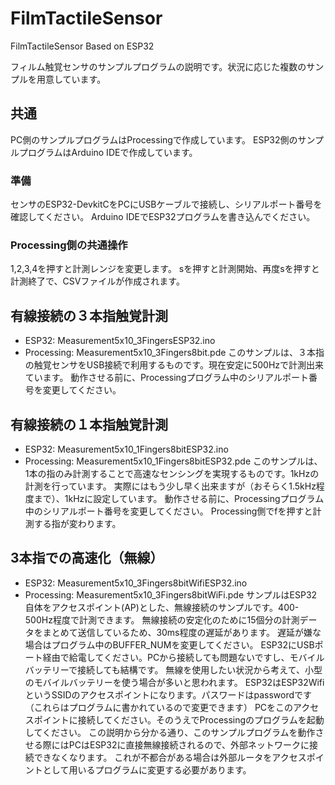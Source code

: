 # FilmTactileSensor
FilmTactileSensor Based on ESP32

フィルム触覚センサのサンプルプログラムの説明です。状況に応じた複数のサンプルを用意しています。

## 共通
PC側のサンプルプログラムはProcessingで作成しています。
ESP32側のサンプルプログラムはArduino IDEで作成しています。

### 準備
センサのESP32-DevkitCをPCにUSBケーブルで接続し、シリアルポート番号を確認してください。
Arduino IDEでESP32プログラムを書き込んでください。

### Processing側の共通操作
1,2,3,4を押すと計測レンジを変更します。
sを押すと計測開始、再度sを押すと計測終了で、CSVファイルが作成されます。

## 有線接続の３本指触覚計測
- ESP32: Measurement5x10_3FingersESP32.ino
- Processing: Measurement5x10_3Fingers8bit.pde
このサンプルは、３本指の触覚センサをUSB接続で利用するものです。現在安定に500Hzで計測出来ています。
動作させる前に、Processingプログラム中のシリアルポート番号を変更してください。

## 有線接続の１本指触覚計測
- ESP32: Measurement5x10_1Fingers8bitESP32.ino
- Processing: Measurement5x10_1Fingers8bitESP32.pde
このサンプルは、1本の指のみ計測することで高速なセンシングを実現するものです。1kHzの計測を行っています。
実際にはもう少し早く出来ますが（おそらく1.5kHz程度まで）、1kHzに設定しています。
動作させる前に、Processingプログラム中のシリアルポート番号を変更してください。
Processing側でfを押すと計測する指が変わります。

## 3本指での高速化（無線）
- ESP32: Measurement5x10_3Fingers8bitWifiESP32.ino
- Processing: Measurement5x10_3Fingers8bitWiFi.pde
サンプルはESP32自体をアクセスポイント(AP)とした、無線接続のサンプルです。400-500Hz程度で計測できます。
無線接続の安定化のために15個分の計測データをまとめて送信しているため、30ms程度の遅延があります。
遅延が嫌な場合はプログラム中のBUFFER_NUMを変更してください。
ESP32にUSBポート経由で給電してください。PCから接続しても問題ないですし、モバイルバッテリーで接続しても結構です。
無線を使用したい状況から考えて、小型のモバイルバッテリーを使う場合が多いと思われます。
ESP32はESP32WifiというSSIDのアクセスポイントになります。パスワードはpasswordです（これらはプログラムに書かれているので変更できます）
PCをこのアクセスポイントに接続してください。そのうえでProcessingのプログラムを起動してください。
この説明から分かる通り、このサンプルプログラムを動作させる際にはPCはESP32に直接無線接続されるので、外部ネットワークに接続できなくなります。
これが不都合がある場合は外部ルータをアクセスポイントとして用いるプログラムに変更する必要があります。

